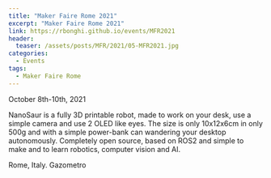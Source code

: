 ```yaml
---
title: "Maker Faire Rome 2021"
excerpt: "Maker Faire Rome 2021"
link: https://rbonghi.github.io/events/MFR2021
header:
  teaser: /assets/posts/MFR/2021/05-MFR2021.jpg
categories:
  - Events
tags:
  - Maker Faire Rome
---
```


October 8th-10th, 2021

NanoSaur is a fully 3D printable robot, made to work on your desk, use a simple camera and use 2 OLED like eyes. The size is only 10x12x6cm in only 500g and with a simple power-bank can wandering your desktop autonomously. Completely open source, based on ROS2 and simple to make and to learn robotics, computer vision and AI.

Rome, Italy. Gazometro